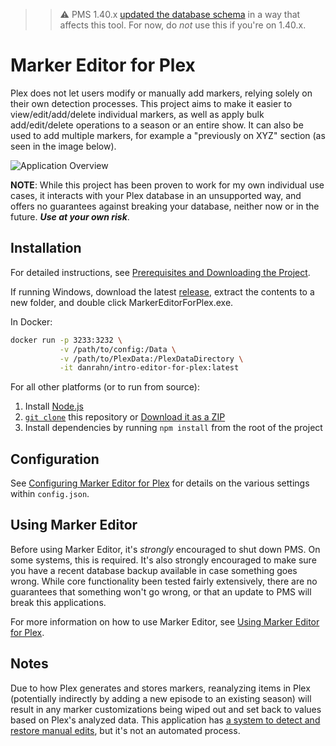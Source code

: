 > > ⚠️ PMS 1.40.x [updated the database schema](https://forums.plex.tv/t/1-40-0-7775-database-changes/863317/2) in a way that affects this tool. For now, do _not_ use this if you're on 1.40.x.

# Marker Editor for Plex

Plex does not let users modify or manually add markers, relying solely on their own detection processes. This project aims to make it easier to view/edit/add/delete individual markers, as well as apply bulk add/edit/delete operations to a season or an entire show. It can also be used to add multiple markers, for example a "previously on XYZ" section (as seen in the image below).

![Application Overview](https://user-images.githubusercontent.com/7410989/221294954-1a303cd1-48de-4b5e-9230-4aa735678d68.png)



**NOTE**: While this project has been proven to work for my own individual use cases, it interacts with your Plex database in an unsupported way, and offers no guarantees against breaking your database, neither now or in the future. **_Use at your own risk_**.

## Installation

For detailed instructions, see [Prerequisites and Downloading the Project](https://github.com/danrahn/MarkerEditorForPlex/wiki/installation).

If running Windows, download the latest [release](https://github.com/danrahn/MarkerEditorForPlex/releases), extract the contents to a new folder, and double click MarkerEditorForPlex.exe.

In Docker:

```bash
docker run -p 3233:3232 \
           -v /path/to/config:/Data \
           -v /path/to/PlexData:/PlexDataDirectory \
           -it danrahn/intro-editor-for-plex:latest
```

For all other platforms (or to run from source):

1. Install [Node.js](https://nodejs.org/en/)
2. [`git clone`](https://docs.github.com/en/repositories/creating-and-managing-repositories/cloning-a-repository) this repository or [Download it as a ZIP](https://github.com/danrahn/MarkerEditorForPlex/archive/refs/heads/main.zip)
3. Install dependencies by running `npm install` from the root of the project

## Configuration

See [Configuring Marker Editor for Plex](https://github.com/danrahn/MarkerEditorForPlex/wiki/configuration) for details on the various settings within `config.json`.

## Using Marker Editor

Before using Marker Editor, it's _strongly_ encouraged to shut down PMS. On some systems, this is required. It's also strongly encouraged to make sure you have a recent database backup available in case something goes wrong. While core functionality been tested fairly extensively, there are no guarantees that something won't go wrong, or that an update to PMS will break this applications.

For more information on how to use Marker Editor, see [Using Marker Editor for Plex](https://github.com/danrahn/MarkerEditorForPlex/wiki/usage).

## Notes

Due to how Plex generates and stores markers, reanalyzing items in Plex (potentially indirectly by adding a new episode to an existing season) will result in any marker customizations being wiped out and set back to values based on Plex's analyzed data. This application has [a system to detect and restore manual edits](https://github.com/danrahn/MarkerEditorForPlex/wiki/usage#purged-markers), but it's not an automated process.
